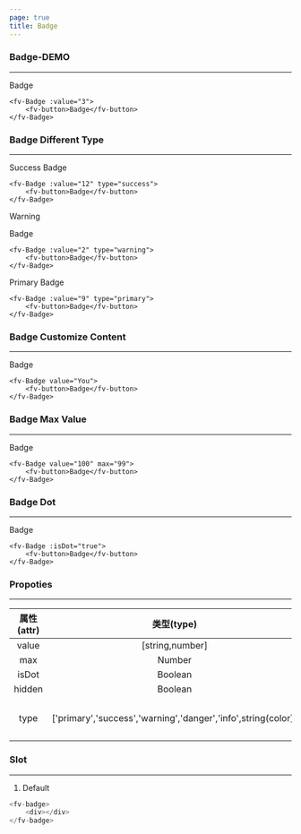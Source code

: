 ```yaml
---
page: true
title: Badge
--- 
```

### Badge-DEMO
---

<ClientOnly>
<fv-Badge :value="3">
<fv-button>Badge</fv-button>
</fv-Badge>
</ClientOnly>

```vue
<fv-Badge :value="3">
    <fv-button>Badge</fv-button>
</fv-Badge>
```

### Badge Different Type
---

Success
<ClientOnly>
<fv-Badge :value="12" type="success">
<fv-button>Badge</fv-button>
</fv-Badge>
</ClientOnly>

```vue
<fv-Badge :value="12" type="success">
    <fv-button>Badge</fv-button>
</fv-Badge>
```

Warning

<ClientOnly>
<fv-Badge :value="2" type="warning">
<fv-button>Badge</fv-button>
</fv-Badge>
</ClientOnly>

```vue
<fv-Badge :value="2" type="warning">
    <fv-button>Badge</fv-button>
</fv-Badge>
```

Primary
<ClientOnly>
<fv-Badge :value="9" type="primary">
<fv-button>Badge</fv-button>
</fv-Badge>
</ClientOnly>

```vue
<fv-Badge :value="9" type="primary">
    <fv-button>Badge</fv-button>
</fv-Badge>
```

### Badge Customize Content
---
<ClientOnly>
<fv-Badge value="You">
<fv-button>Badge</fv-button>
</fv-Badge>
</ClientOnly>

```vue
<fv-Badge value="You">
    <fv-button>Badge</fv-button>
</fv-Badge>
```

### Badge Max Value
---
<ClientOnly>
<fv-Badge value="100" max="99">
<fv-button>Badge</fv-button>
</fv-Badge>
</ClientOnly>

```vue
<fv-Badge value="100" max="99">
    <fv-button>Badge</fv-button>
</fv-Badge>
```

### Badge Dot
---
<ClientOnly>
<fv-Badge :isDot="true">
<fv-button>Badge</fv-button>
</fv-Badge>
</ClientOnly>

```vue
<fv-Badge :isDot="true">
    <fv-button>Badge</fv-button>
</fv-Badge>
```



### Propoties
---
| 属性(attr) |                          类型(type)                           | 必填(required) | 默认值(default) |         说明(statement)         |
|:----------:|:-------------------------------------------------------------:|:--------------:|:---------------:|:-------------------------------:|
|   value    |                        [string,number]                        |      Yes       |       N/A       |                                 |
|    max     |                           Number                            |       No       |    Infinity     |                                 |
|   isDot    |                           Boolean                           |       No       |      false      |                                 |
|   hidden   |                           Boolean                           |       No       |      false      |                                 |
|    type    | ['primary','success','warning','danger','info',string(color)] |       No       |     default     | `Badge`类型, 可以输入颜色字符串 |

### Slot
---
1. Default

```javascript
<fv-badge>
    <div></div>
</fv-badge>
```